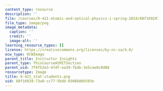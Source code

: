 ```yaml
---
content_type: resource
description: ''
file: /courses/8-421-atomic-and-optical-physics-i-spring-2014/88f1692973a0cc775bdd0308b86b593e_8-421_stat-students.png
file_type: image/png
image_metadata:
  caption: ''
  credit: ''
  image-alt: ''
learning_resource_types: []
license: https://creativecommons.org/licenses/by-nc-sa/4.0/
ocw_type: OCWImage
parent_title: Instructor Insights
parent_type: ThisCourseAtMITSection
parent_uid: 7f9f52e3-47df-ea39-fbdb-3e5cae0c0d88
resourcetype: Image
title: 8-421_stat-students.png
uid: 88f16929-73a0-cc77-5bdd-0308b86b593e
---
```

